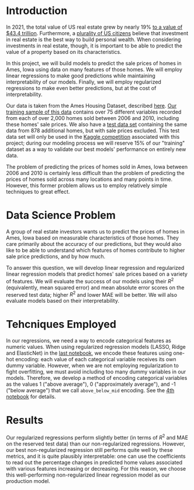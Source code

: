 # Introduction

In 2021, the total value of US real estate grew by nearly 19% [to a value of $43.4 trillion](https://www.zillow.com/research/us-housing-market-total-value-2021-30615/).  Furthermore, a [plurality of US citizens](https://www.cnbc.com/2022/12/15/americans-say-real-estate-is-best-way-to-build-wealth.html) believe that investment in real estate is the best way to build personal wealth.  When considering investments in real estate, though, it is important to be able to predict the value of a property based on its characteristics.

In this project, we will build models to predict the sale prices of homes in Ames, Iowa using data on many features of those homes.  We will employ linear regressions to make good predictions while maintaining interpretability of our models.  Finally, we will employ regularized regressions to make even better predictions, but at the cost of interpretability.

Our data is taken from the Ames Housing Dataset, described [here](http://jse.amstat.org/v19n3/decock/DataDocumentation.txt).  [Our training sample of this data](./datasets/train.csv) contains over 75 different variables recorded from each of over 2,000 homes sold between 2006 and 2010, including these homes' sale prices.  We also have a [test data set](./datasets/test.csv) containing the same data from 878 additional homes, but with sale prices excluded.  This test data set will only be used in the [Kaggle competition](https://www.kaggle.com/competitions/dsir-1128-project-2-regression-challenge/overview) associated with this project; during our modeling process we will reserve 15% of our "training" dataset as a way to validate our best models' performance on entirely new data.

The problem of predicting the prices of homes sold in Ames, Iowa between 2006 and 2010 is certainly less difficult than the problem of predicting the prices of homes sold across many locations and many points in time.  However, this former problem allows us to employ relatively simple techniques to great effect.


# Data Science Problem

A group of real estate investors wants us to predict the prices of homes in Ames, Iowa based on measurable characteristics of those homes.  They care primarily about the accuracy of our predictions, but they would also like to be able to understand which features of homes contribute to higher sale price predictions, and by how much.

To answer this question, we will develop linear regression and regularized linear regression models that predict homes' sale prices based on a variety of features.  We will evaluate the success of our models using their $R^2$ (equivalently, mean squared error) and mean absolute error scores on the reserved test data; higher $R^2$ and lower MAE will be better.  We will also evaluate models based on their interpretability.


# Tehcniques Employed

In our regressions, we need a way to encode categorical features as numeric values.  When using regularized regression models (LASSO, Ridge and ElasticNet) in the [last notebook](./code/5_advanced_modeling.ipynb), we encode these features using one-hot encoding: each value of each categorical variable receives its own dummy variable.  However, when we are not employing regularization to fight overfitting, we must avoid including too many dummy variables in our models.  Therefore, we develop a method of encoding categorical variables as the values 1 ("above average"), 0 ("approximately average"), and -1 ("below average") that we call `above_below_mid` encoding.  See the [4th notebook](./code/4_modeling.ipynb) for details.

# Results

Our regularized regressions perform slightly better (in terms of $R^2$ and MAE on the reserved test data) than our non-regularized regressions.  However, our best non-regularized regression still performs quite well by these metrics, and it is quite plausibly interpretable: one can use the coefficients to read out the percentage changes in predicted home values associated with various features increasing or decreasing.  For this reason, we choose this well-performing non-regularized linear regression model as our production model.